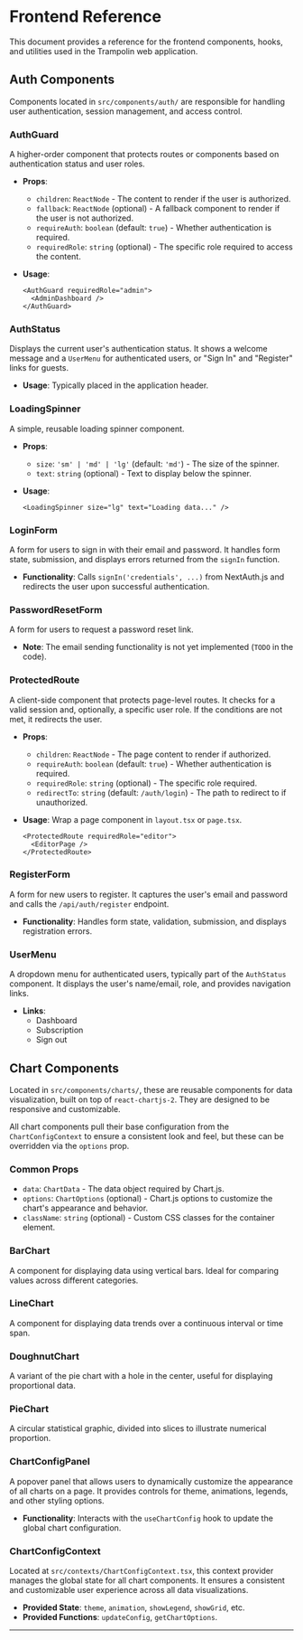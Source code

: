 # Frontend Reference

This document provides a reference for the frontend components, hooks, and utilities used in the Trampolin web application.

## Auth Components

Components located in `src/components/auth/` are responsible for handling user authentication, session management, and access control.

### AuthGuard

A higher-order component that protects routes or components based on authentication status and user roles.

- **Props**:
  - `children`: `ReactNode` - The content to render if the user is authorized.
  - `fallback`: `ReactNode` (optional) - A fallback component to render if the user is not authorized.
  - `requireAuth`: `boolean` (default: `true`) - Whether authentication is required.
  - `requiredRole`: `string` (optional) - The specific role required to access the content.
- **Usage**:

  ```tsx
  <AuthGuard requiredRole="admin">
    <AdminDashboard />
  </AuthGuard>
  ```

### AuthStatus

Displays the current user's authentication status. It shows a welcome message and a `UserMenu` for authenticated users, or "Sign In" and "Register" links for guests.

- **Usage**: Typically placed in the application header.

### LoadingSpinner

A simple, reusable loading spinner component.

- **Props**:
  - `size`: `'sm' | 'md' | 'lg'` (default: `'md'`) - The size of the spinner.
  - `text`: `string` (optional) - Text to display below the spinner.
- **Usage**:

  ```tsx
  <LoadingSpinner size="lg" text="Loading data..." />
  ```

### LoginForm

A form for users to sign in with their email and password. It handles form state, submission, and displays errors returned from the `signIn` function.

- **Functionality**: Calls `signIn('credentials', ...)` from NextAuth.js and redirects the user upon successful authentication.

### PasswordResetForm

A form for users to request a password reset link.

- **Note**: The email sending functionality is not yet implemented (`TODO` in the code).

### ProtectedRoute

A client-side component that protects page-level routes. It checks for a valid session and, optionally, a specific user role. If the conditions are not met, it redirects the user.

- **Props**:
  - `children`: `ReactNode` - The page content to render if authorized.
  - `requireAuth`: `boolean` (default: `true`) - Whether authentication is required.
  - `requiredRole`: `string` (optional) - The specific role required.
  - `redirectTo`: `string` (default: `/auth/login`) - The path to redirect to if unauthorized.
- **Usage**: Wrap a page component in `layout.tsx` or `page.tsx`.

  ```tsx
  <ProtectedRoute requiredRole="editor">
    <EditorPage />
  </ProtectedRoute>
  ```

### RegisterForm

A form for new users to register. It captures the user's email and password and calls the `/api/auth/register` endpoint.

- **Functionality**: Handles form state, validation, submission, and displays registration errors.

### UserMenu

A dropdown menu for authenticated users, typically part of the `AuthStatus` component. It displays the user's name/email, role, and provides navigation links.

- **Links**:
  - Dashboard
  - Subscription
  - Sign out

## Chart Components

Located in `src/components/charts/`, these are reusable components for data visualization, built on top of `react-chartjs-2`. They are designed to be responsive and customizable.

All chart components pull their base configuration from the `ChartConfigContext` to ensure a consistent look and feel, but these can be overridden via the `options` prop.

### Common Props

- `data`: `ChartData` - The data object required by Chart.js.
- `options`: `ChartOptions` (optional) - Chart.js options to customize the chart's appearance and behavior.
- `className`: `string` (optional) - Custom CSS classes for the container element.

### BarChart

A component for displaying data using vertical bars. Ideal for comparing values across different categories.

### LineChart

A component for displaying data trends over a continuous interval or time span.

### DoughnutChart

A variant of the pie chart with a hole in the center, useful for displaying proportional data.

### PieChart

A circular statistical graphic, divided into slices to illustrate numerical proportion.

### ChartConfigPanel

A popover panel that allows users to dynamically customize the appearance of all charts on a page. It provides controls for theme, animations, legends, and other styling options.

- **Functionality**: Interacts with the `useChartConfig` hook to update the global chart configuration.

### ChartConfigContext

Located at `src/contexts/ChartConfigContext.tsx`, this context provider manages the global state for all chart components. It ensures a consistent and customizable user experience across all data visualizations.

- **Provided State**: `theme`, `animation`, `showLegend`, `showGrid`, etc.
- **Provided Functions**: `updateConfig`, `getChartOptions`.

---
